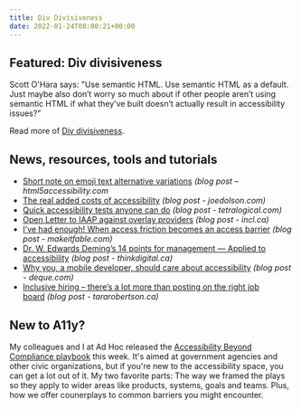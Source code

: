```yaml
---
title: Div Divisiveness
date: 2022-01-24T08:00:21+00:00
---
```


## Featured: Div divisiveness

Scott O'Hara says: "Use semantic HTML. Use semantic HTML as a default. Just maybe also don’t worry so much about if other people aren’t using semantic HTML if what they’ve built doesn’t actually result in accessibility issues?"

Read more of [Div divisiveness](https://www.scottohara.me/blog/2022/01/20/divisive.html).

## News, resources, tools and tutorials

- [Short note on emoji text alternative variations](https://html5accessibility.com/stuff/2022/01/17/short-note-on-emoji-text-alternative-variations/) *(blog post – html5accessibility.com*
- [The real added costs of accessibility](https://www.joedolson.com/2022/01/the-real-added-costs-of-accessibility/) _(blog post - joedolson.com)_
- [Quick accessibility tests anyone can do](https://tetralogical.com/blog/2022/01/18/quick-accessibility-tests-anyone-can-do/) *(blog post - tetralogical.com)*
- [Open Letter to IAAP against overlay providers](https://incl.ca/open-letter-to-iaap-against-overlay-providers/) *(blog post - incl.ca)*
- [I’ve had enough! When access friction becomes an access barrier](https://makeitfable.com/article/ive-had-enough-when-access-friction-becomes-an-access-barrier/) *(blog post - makeitfable.com)*
- [Dr. W. Edwards Deming’s 14 points for management — Applied to accessibility](https://thinkdigital.ca/dr-demings-14-points-applied-to-accessibility/) *(blog post - thinkdigital.ca)*
- [Why you, a mobile developer, should care about accessibility](https://www.deque.com/blog/why-you-a-mobile-developer-should-care-about-accessibility/) *(blog post - deque.com)*
- [Inclusive hiring – there’s a lot more than posting on the right job board](https://tararobertson.ca/2022/inclusive-hiring-assess-culture/) *(blog post - tararobertson.ca)*

## New to A11y?

My colleagues and I at Ad Hoc released the [Accessibility Beyond Compliance playbook](https://adhoc.team/playbook-accessibility/) this week. It's aimed at government agencies and other civic organizations, but if you're new to the accessibility space, you can get a lot out of it. My two favorite parts: The way we framed the plays so they apply to wider areas like products, systems, goals and teams. Plus, how we offer counerplays to common barriers you might encounter.
